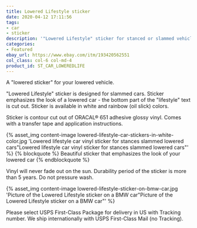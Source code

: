 ```yaml
---
title: Lowered Lifestyle sticker
date: 2020-04-12 17:11:56
tags:
- car
- sticker
description: '"Lowered Lifestyle" sticker for stanced or slammed vehicles. Will look great on any lowered car, truck or modified vehicle.'
categories:
- Featured
ebay_url: https://www.ebay.com/itm/193420562551
col_class: col-6 col-md-4
product_id: ST_CAR_LOWEREDLIFE
---
```


A "lowered sticker" for your lowered vehicle.

<!-- more -->

"Lowered Lifestyle" sticker is designed for slammed cars. Sticker emphasizes the look of a lowered car - the bottom part of the "lifestyle" text is cut out. Sticker is available in white and rainbow (oil slick) colors.

Sticker is contour cut out of ORACAL® 651 adhesive glossy vinyl. Comes with a transfer tape and application instructions.

{% asset_img content-image lowered-lifestyle-car-stickers-in-white-color.jpg 'Lowered lifestyle car vinyl sticker for stances slammed lowered cars"Lowered lifestyle car vinyl sticker for stances slammed lowered cars"' %}
{% blockquote %}
Beautiful sticker that emphasizes the look of your lowered car
{% endblockquote %}

Vinyl will never fade out on the sun. Durability period of the sticker is more than 5 years. Do not pressure wash.

{% asset_img content-image lowered-lifestyle-sticker-on-bmw-car.jpg 'Picture of the Lowered Lifestyle sticker on a BMW car"Picture of the Lowered Lifestyle sticker on a BMW car"' %}

Please select USPS First-Class Package for delivery in US with Tracking number. We ship internationally with USPS First-Class Mail (no Tracking).